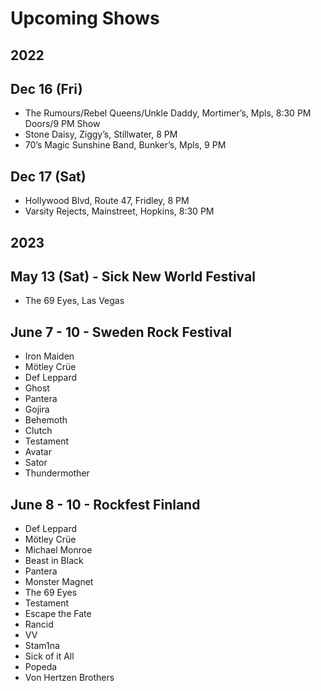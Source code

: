 <!DOCTYPE html>
<html>

<head>
  <meta charset="utf-8">
  <meta name="viewport" content="width=device-width, initial-scale=1.0">
  <title>upcoming-shows</title>
  <link rel="stylesheet" href="https://stackedit.io/style.css" />
</head>

<body class="stackedit">
  <div class="stackedit__html"><h1 id="upcoming-shows">Upcoming Shows</h1>
<h2 id="section">2022</h2>
<h2 id="dec-16-fri">Dec 16 (Fri)</h2>
<ul>
<li>The Rumours/Rebel Queens/Unkle Daddy, Mortimer’s, Mpls, 8:30 PM Doors/9 PM Show</li>
<li>Stone Daisy, Ziggy’s, Stillwater, 8 PM</li>
<li>70’s Magic Sunshine Band, Bunker’s, Mpls, 9 PM</li>
</ul>
<h2 id="dec-17-sat">Dec 17 (Sat)</h2>
<ul>
<li>Hollywood Blvd, Route 47, Fridley, 8 PM</li>
<li>Varsity Rejects, Mainstreet, Hopkins, 8:30 PM</li>
</ul>
<h2 id="section-1">2023</h2>
<h2 id="may-13-sat---sick-new-world-festival">May 13 (Sat) - Sick New World Festival</h2>
<ul>
<li>The 69 Eyes, Las Vegas</li>
</ul>
<h2 id="june-7---10---sweden-rock-festival">June 7 - 10 - Sweden Rock Festival</h2>
<ul>
<li>Iron Maiden</li>
<li>Mötley Crüe</li>
<li>Def Leppard</li>
<li>Ghost</li>
<li>Pantera</li>
<li>Gojira</li>
<li>Behemoth</li>
<li>Clutch</li>
<li>Testament</li>
<li>Avatar</li>
<li>Sator</li>
<li>Thundermother</li>
</ul>
<h2 id="june-8---10---rockfest-finland">June 8 - 10 - Rockfest Finland</h2>
<ul>
<li>Def Leppard</li>
<li>Mötley Crüe</li>
<li>Michael Monroe</li>
<li>Beast in Black</li>
<li>Pantera</li>
<li>Monster Magnet</li>
<li>The 69 Eyes</li>
<li>Testament</li>
<li>Escape the Fate</li>
<li>Rancid</li>
<li>VV</li>
<li>Stam1na</li>
<li>Sick of it All</li>
<li>Popeda</li>
<li>Von Hertzen Brothers</li>
</ul>
</div>
</body>

</html>
